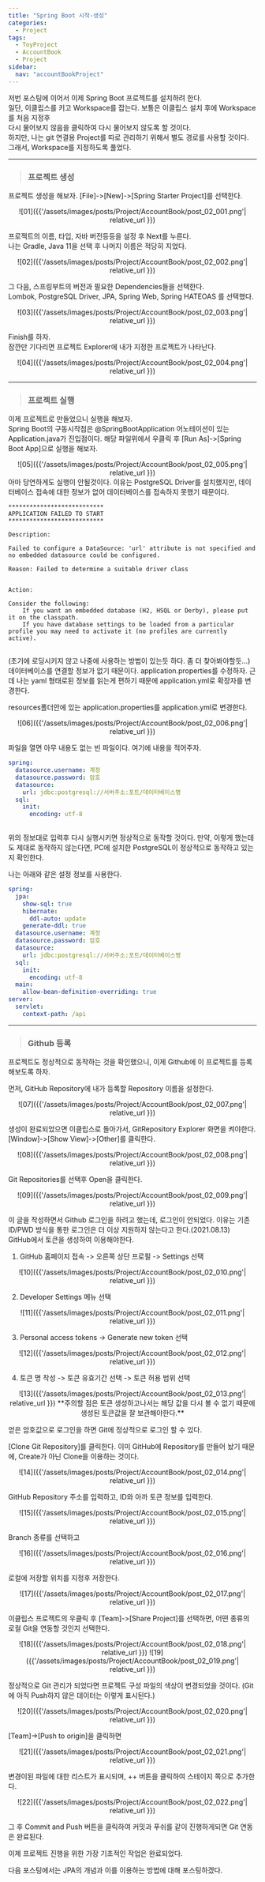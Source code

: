 ```yaml
---
title: "Spring Boot 시작-생성"
categories:
  - Project
tags:
  - ToyProject
  - AccountBook
  - Project
sidebar:
  nav: "accountBookProject"
---
```

저번 포스팅에 이어서 이제 Spring Boot 프로젝트를 설치하려 한다.  
일단, 이클립스를 키고 Workspace를 잡는다. 보통은 이클립스 설치 후에 Workspace를 처음 지정후  
다시 물어보지 않음을 클릭하여 다시 물어보지 않도록 할 것이다.  
하지만, 나는 git 연결용 Project를 따로 관리하기 위해서 별도 경로를 사용할 것이다.  
그래서, Workspace를 지정하도록 풀었다.  
  
***
> ### 프로젝트 생성  
프로젝트 생성을 해보자. [File]->[New]->[Spring Starter Project]를 선택한다.  
<div align="center">
![01]({{'/assets/images/posts/Project/AccountBook/post_02_001.png'| relative_url }})  
</div>
  
프로젝트의 이름, 타입, 자바 버전등등을 설정 후 Next를 누른다.  
나는 Gradle, Java 11을 선택 후 나머지 이름은 적당히 지었다.  
<div align="center">
![02]({{'/assets/images/posts/Project/AccountBook/post_02_002.png'| relative_url }})  
</div>
  
그 다음, 스프링부트의 버전과 필요한 Dependencies들을 선택한다.  
Lombok, PostgreSQL Driver, JPA, Spring Web, Spring HATEOAS 를 선택했다.  
<div align="center">
![03]({{'/assets/images/posts/Project/AccountBook/post_02_003.png'| relative_url }})  
</div>
  
Finish를 하자.  
잠깐만 기다리면 프로젝트 Explorer에 내가 지정한 프로젝트가 나타난다.  
<div align="center">
![04]({{'/assets/images/posts/Project/AccountBook/post_02_004.png'| relative_url }})  
</div>
  
***
> ### 프로젝트 실행  
이제 프로젝트로 만들었으니 실행을 해보자.  
Spring Boot의 구동시작점은 @SpringBootApplication 어노테이션이 있는 Application.java가 진입점이다. 해당 파일위에서 우클릭 후 [Run As]->[Spring Boot App]으로 실행을 해보자.  
<div align="center">
![05]({{'/assets/images/posts/Project/AccountBook/post_02_005.png'| relative_url }})  
</div>
아마 당연하게도 실행이 안될것이다. 이유는 PostgreSQL Driver를 설치했지만, 데이터베이스 접속에 대한 정보가 없어 데이터베이스를 접속하지 못했기 때문이다.  

```
***************************
APPLICATION FAILED TO START
***************************

Description:

Failed to configure a DataSource: 'url' attribute is not specified and no embedded datasource could be configured.

Reason: Failed to determine a suitable driver class


Action:

Consider the following:
	If you want an embedded database (H2, HSQL or Derby), please put it on the classpath.
	If you have database settings to be loaded from a particular profile you may need to activate it (no profiles are currently active).


```  
(초기에 로딩시키지 않고 나중에 사용하는 방법이 있는듯 하다. 좀 더 찾아봐야할듯...)
데이터베이스를 연결할 정보가 없기 때문이다.  application.properties를 수정하자. 근데 나는 yaml 형태로된 정보를 읽는게 편하기 때문에 application.yml로 확장자를 변경한다.  
  
resources폴더안에 있는 application.properties를 application.yml로 변경한다.  
<div align="center">
![06]({{'/assets/images/posts/Project/AccountBook/post_02_006.png'| relative_url }})  
</div>
  
파일을 열면 아무 내용도 없는 빈 파일이다. 여기에 내용을 적어주자.

``` yaml
spring:
  datasource.username: 계정
  datasource.password: 암호
  datasource:
    url: jdbc:postgresql://서버주소:포트/데이터베이스명
  sql:
    init:
      encoding: utf-8
  
```  
위의 정보대로 입력후  다시 실행시키면 정상적으로 동작할 것이다. 만약, 이렇게 했는데도 제대로 동작하지 않는다면, PC에 설치한 PostgreSQL이 정상적으로 동작하고 있는지 확인한다.  
  
나는 아래와 같은 설정 정보를 사용한다.

``` yaml
spring:
  jpa:
    show-sql: true
    hibernate:
      ddl-auto: update
    generate-ddl: true
  datasource.username: 계정
  datasource.password: 암호
  datasource:
    url: jdbc:postgresql://서버주소:포트/데이터베이스명
  sql:
    init:
      encoding: utf-8
  main:
    allow-bean-definition-overriding: true
server:
  servlet:
    context-path: /api
```  

***
> ### Github 등록  
프로젝트도 정상적으로 동작하는 것을 확인했으니, 이제 Github에 이 프로젝트를 등록해보도록 하자.  
  
먼저, GitHub Repository에 내가 등록할 Repository 이름을 설정한다.  
<div align="center">
![07]({{'/assets/images/posts/Project/AccountBook/post_02_007.png'| relative_url }})  
</div>
  
생성이 완료되었으면 이클립스로 돌아가서, GitRepository Explorer 화면을 켜야한다. 
[Window]->[Show View]->[Other]를 클릭한다.  
<div align="center">
![08]({{'/assets/images/posts/Project/AccountBook/post_02_008.png'| relative_url }})  
</div>
  
Git Repositories를 선택후 Open을 클릭한다.  
<div align="center">
![09]({{'/assets/images/posts/Project/AccountBook/post_02_009.png'| relative_url }})  
</div>
    
이 글을 작성하면서 Github 로그인을 하려고 했는데, 로그인이 안되었다. 이유는 기존 ID/PWD 방식을 통한 로그인은 더 이상 지원하지 않는다고 한다.(2021.08.13)  
GitHub에서 토큰을 생성하여 이용해야한다.  
  
1. GitHub 홈페이지 접속 -> 오른쪽 상단 프로필 -> Settings 선택  
<div align="center">
![10]({{'/assets/images/posts/Project/AccountBook/post_02_010.png'| relative_url }})  
</div>
  
2. Developer Settings 메뉴 선택  
<div align="center">
![11]({{'/assets/images/posts/Project/AccountBook/post_02_011.png'| relative_url }})  
</div>
  
3. Personal access tokens -> Generate new token 선택  
<div align="center">
![12]({{'/assets/images/posts/Project/AccountBook/post_02_012.png'| relative_url }})  
</div>
  
4. 토큰 명 작성 -> 토큰 유효기간 선택 -> 토큰 허용 범위 선택  
<div align="center">
![13]({{'/assets/images/posts/Project/AccountBook/post_02_013.png'| relative_url }})  
**주의할 점은 토큰 생성하고나서는 해당 값을 다시 볼 수 없기 때문에 생성된 토큰값을 잘 보관해야한다.**  
</div>
  
얻은 암호값으로 로그인을 하면 Git에 정상적으로 로그인 할 수 있다.  

[Clone Git Repository]를 클릭한다. 이미 GitHub에 Repository를 만들어 놨기 때문에, Create가 아닌 Clone을 이용하는 것이다.  
<div align="center">
![14]({{'/assets/images/posts/Project/AccountBook/post_02_014.png'| relative_url }})  
</div>
  
GitHub Repository 주소를 입력하고, ID와 아까 토큰 정보를 입력한다.  
<div align="center">
![15]({{'/assets/images/posts/Project/AccountBook/post_02_015.png'| relative_url }})  
</div>
  
Branch 종류를 선택하고  
<div align="center">
![16]({{'/assets/images/posts/Project/AccountBook/post_02_016.png'| relative_url }})  
</div>
  
로컬에 저장할 위치를 지정후 저장한다.  
<div align="center">
![17]({{'/assets/images/posts/Project/AccountBook/post_02_017.png'| relative_url }})  
</div>
  
이클립스 프로젝트의 우클릭 후 [Team]->[Share Project]를 선택하면, 어떤 종류의 로컬 Git을 연동할 것인지 선택한다.  
<div align="center">
![18]({{'/assets/images/posts/Project/AccountBook/post_02_018.png'| relative_url }})  
![19]({{'/assets/images/posts/Project/AccountBook/post_02_019.png'| relative_url }})  
</div>
  
정상적으로 Git 관리가 되었다면 프로젝트 구성 파일의 색상이 변경되었을 것이다.  (Git에 아직 Push하지 않은 데이터는 이렇게 표시된다.)  
<div align="center">
![20]({{'/assets/images/posts/Project/AccountBook/post_02_020.png'| relative_url }})  
</div>
  
[Team]->[Push to origin]을 클릭하면  
<div align="center">
![21]({{'/assets/images/posts/Project/AccountBook/post_02_021.png'| relative_url }})  
</div>
  
변경이된 파일에 대한 리스트가 표시되며, ++ 버튼을 클릭하여 스테이지 쪽으로 추가한다.  
<div align="center">
![22]({{'/assets/images/posts/Project/AccountBook/post_02_022.png'| relative_url }})  
</div>
  
그 후 Commit and Push 버튼을 클릭하여 커밋과 푸쉬를 같이 진행하게되면 Git 연동은 완료된다.  
  
이제 프로젝트 진행을 위한 가장 기초적인 작업은 완료되었다.  
  
다음 포스팅에서는 JPA의 개념과 이를 이용하는 방법에 대해 포스팅하겠다.
